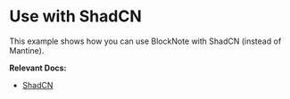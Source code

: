 # Use with ShadCN

This example shows how you can use BlockNote with ShadCN (instead of Mantine).

**Relevant Docs:**

- [ShadCN](/docs/advanced/shadcn)
